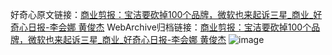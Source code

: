好奇心原文链接：[商业剪报：宝洁要砍掉100个品牌，微软也来起诉三星_商业_好奇心日报-李会娜 黄俊杰](https://www.qdaily.com/articles/1718.html)
WebArchive归档链接：[商业剪报：宝洁要砍掉100个品牌，微软也来起诉三星_商业_好奇心日报-李会娜 黄俊杰](http://web.archive.org/web/20190623150021/https://www.qdaily.com/articles/1718.html)
![image](http://ww3.sinaimg.cn/large/007d5XDply1g3v4kkdfg8j30u04iku0x)